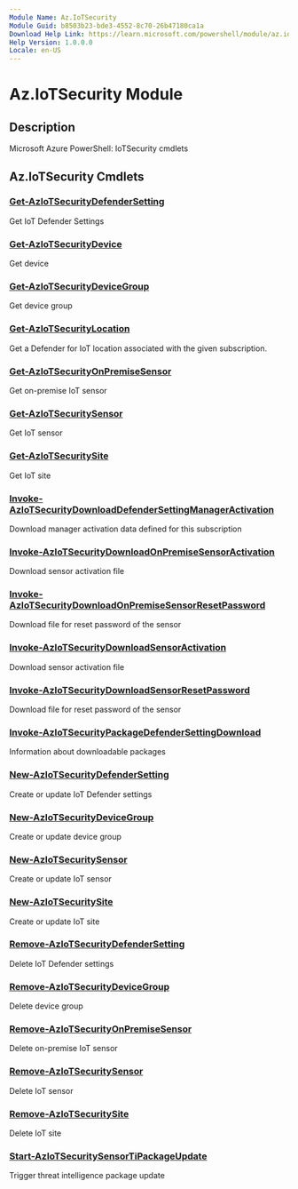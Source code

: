 ```yaml
---
Module Name: Az.IoTSecurity
Module Guid: b8503b23-bde3-4552-8c70-26b47180ca1a
Download Help Link: https://learn.microsoft.com/powershell/module/az.iotsecurity
Help Version: 1.0.0.0
Locale: en-US
---
```


# Az.IoTSecurity Module
## Description
Microsoft Azure PowerShell: IoTSecurity cmdlets

## Az.IoTSecurity Cmdlets
### [Get-AzIoTSecurityDefenderSetting](Get-AzIoTSecurityDefenderSetting.md)
Get IoT Defender Settings

### [Get-AzIoTSecurityDevice](Get-AzIoTSecurityDevice.md)
Get device

### [Get-AzIoTSecurityDeviceGroup](Get-AzIoTSecurityDeviceGroup.md)
Get device group

### [Get-AzIoTSecurityLocation](Get-AzIoTSecurityLocation.md)
Get a Defender for IoT location associated with the given subscription.

### [Get-AzIoTSecurityOnPremiseSensor](Get-AzIoTSecurityOnPremiseSensor.md)
Get on-premise IoT sensor

### [Get-AzIoTSecuritySensor](Get-AzIoTSecuritySensor.md)
Get IoT sensor

### [Get-AzIoTSecuritySite](Get-AzIoTSecuritySite.md)
Get IoT site

### [Invoke-AzIoTSecurityDownloadDefenderSettingManagerActivation](Invoke-AzIoTSecurityDownloadDefenderSettingManagerActivation.md)
Download manager activation data defined for this subscription

### [Invoke-AzIoTSecurityDownloadOnPremiseSensorActivation](Invoke-AzIoTSecurityDownloadOnPremiseSensorActivation.md)
Download sensor activation file

### [Invoke-AzIoTSecurityDownloadOnPremiseSensorResetPassword](Invoke-AzIoTSecurityDownloadOnPremiseSensorResetPassword.md)
Download file for reset password of the sensor

### [Invoke-AzIoTSecurityDownloadSensorActivation](Invoke-AzIoTSecurityDownloadSensorActivation.md)
Download sensor activation file

### [Invoke-AzIoTSecurityDownloadSensorResetPassword](Invoke-AzIoTSecurityDownloadSensorResetPassword.md)
Download file for reset password of the sensor

### [Invoke-AzIoTSecurityPackageDefenderSettingDownload](Invoke-AzIoTSecurityPackageDefenderSettingDownload.md)
Information about downloadable packages

### [New-AzIoTSecurityDefenderSetting](New-AzIoTSecurityDefenderSetting.md)
Create or update IoT Defender settings

### [New-AzIoTSecurityDeviceGroup](New-AzIoTSecurityDeviceGroup.md)
Create or update device group

### [New-AzIoTSecuritySensor](New-AzIoTSecuritySensor.md)
Create or update IoT sensor

### [New-AzIoTSecuritySite](New-AzIoTSecuritySite.md)
Create or update IoT site

### [Remove-AzIoTSecurityDefenderSetting](Remove-AzIoTSecurityDefenderSetting.md)
Delete IoT Defender settings

### [Remove-AzIoTSecurityDeviceGroup](Remove-AzIoTSecurityDeviceGroup.md)
Delete device group

### [Remove-AzIoTSecurityOnPremiseSensor](Remove-AzIoTSecurityOnPremiseSensor.md)
Delete on-premise IoT sensor

### [Remove-AzIoTSecuritySensor](Remove-AzIoTSecuritySensor.md)
Delete IoT sensor

### [Remove-AzIoTSecuritySite](Remove-AzIoTSecuritySite.md)
Delete IoT site

### [Start-AzIoTSecuritySensorTiPackageUpdate](Start-AzIoTSecuritySensorTiPackageUpdate.md)
Trigger threat intelligence package update


